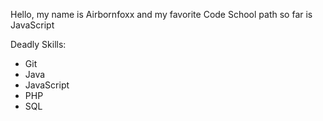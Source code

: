 Hello, my name is Airbornfoxx and my favorite Code School path so far is JavaScript

Deadly Skills:
  * Git
  * Java
  * JavaScript
  * PHP
  * SQL
